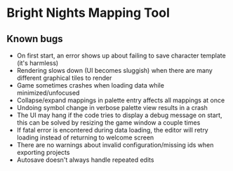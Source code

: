 # Bright Nights Mapping Tool

## Known bugs

- On first start, an error shows up about failing to save character template (it's harmless)
- Rendering slows down (UI becomes sluggish) when there are many different graphical tiles to render
- Game sometimes crashes when loading data while minimized/unfocused
- Collapse/expand mappings in palette entry affects all mappings at once
- Undoing symbol change in verbose palette view results in a crash
- The UI may hang if the code tries to display a debug message on start, this can be solved by resizing the game window a couple times
- If fatal error is encontered during data loading, the editor will retry loading instead of returning to welcome screen
- There are no warnings about invalid configuration/missing ids when exporting projects
- Autosave doesn't always handle repeated edits

